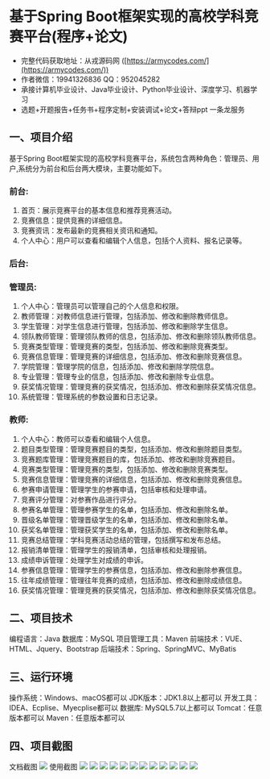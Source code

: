 基于Spring Boot框架实现的高校学科竞赛平台(程序+论文)
=
- 完整代码获取地址：从戎源码网 ([https://armycodes.com/](https://armycodes.com/))
- 作者微信：19941326836  QQ：952045282 
- 承接计算机毕业设计、Java毕业设计、Python毕业设计、深度学习、机器学习
- 选题+开题报告+任务书+程序定制+安装调试+论文+答辩ppt 一条龙服务

一、项目介绍
---
基于Spring Boot框架实现的高校学科竞赛平台，系统包含两种角色：管理员、用户,系统分为前台和后台两大模块，主要功能如下。
### 前台:
1. 首页：展示竞赛平台的基本信息和推荐竞赛活动。
2. 竞赛信息：提供竞赛的详细信息。
3. 竞赛资讯：发布最新的竞赛相关资讯和通知。
4. 个人中心：用户可以查看和编辑个人信息，包括个人资料、报名记录等。
   
### 后台:
### 管理员:
1. 个人中心：管理员可以管理自己的个人信息和权限。
2. 教师管理：对教师信息进行管理，包括添加、修改和删除教师信息。
3. 学生管理：对学生信息进行管理，包括添加、修改和删除学生信息。
4. 领队教师管理：管理领队教师的信息，包括添加、修改和删除领队教师信息。
5. 竞赛类型管理：管理竞赛的类型，包括添加、修改和删除竞赛类型。
6. 竞赛信息管理：管理竞赛的详细信息，包括添加、修改和删除竞赛信息。
7. 学院管理：管理学院的信息，包括添加、修改和删除学院信息。
8. 专业管理：管理专业的信息，包括添加、修改和删除专业信息。
9. 获奖情况管理：管理竞赛的获奖情况，包括添加、修改和删除获奖情况信息。
10. 系统管理：管理系统的参数设置和日志记录。
  
### 教师:
1. 个人中心：教师可以查看和编辑个人信息。
2. 题目类型管理：管理竞赛题目的类型，包括添加、修改和删除题目类型。
3. 竞赛题库管理：管理竞赛题目的库，包括添加、修改和删除竞赛题目。
4. 竞赛类型管理：管理竞赛的类型，包括添加、修改和删除竞赛类型。
5. 竞赛信息管理：管理竞赛的详细信息，包括添加、修改和删除竞赛信息。
6. 参赛申请管理：管理学生的参赛申请，包括审核和处理申请。
7. 竞赛评分管理：对参赛作品进行评分。
8. 参赛名单管理：管理参赛学生的名单，包括添加、修改和删除名单。
9. 晋级名单管理：管理晋级学生的名单，包括添加、修改和删除名单。
10. 获奖名单管理：管理获奖学生的名单，包括添加、修改和删除名单。
11. 竞赛总结管理：学科竞赛活动总结的管理，包括撰写和发布总结。
12. 报销清单管理：管理学生的报销清单，包括审核和处理报销。
13. 成绩申诉管理：处理学生对成绩的申诉。
14. 参赛信息管理：管理学生的参赛信息，包括添加、修改和删除参赛信息。
15. 往年成绩管理：管理往年竞赛的成绩，包括添加、修改和删除成绩信息。
16. 获奖情况管理：管理竞赛的获奖情况，包括添加、修改和删除获奖情况信息。



二、项目技术
---
编程语言：Java
数据库：MySQL
项目管理工具：Maven
前端技术：VUE、HTML、Jquery、Bootstrap
后端技术：Spring、SpringMVC、MyBatis

三、运行环境
---
操作系统：Windows、macOS都可以
JDK版本：JDK1.8以上都可以
开发工具：IDEA、Ecplise、Myecplise都可以
数据库: MySQL5.7以上都可以
Tomcat：任意版本都可以
Maven：任意版本都可以

四、项目截图
---
文档截图
![](limage/1.png)
使用截图
![](image/1.png)
![](image/2.png)
![](image/3.png)
![](image/4.png)
![](image/5.png)
![](image/6.png)
![](image/7.png)
![](image/8.png)
![](image/9.png)
![](image/10.png)
![](image/11.png)
![](image/12.png)
